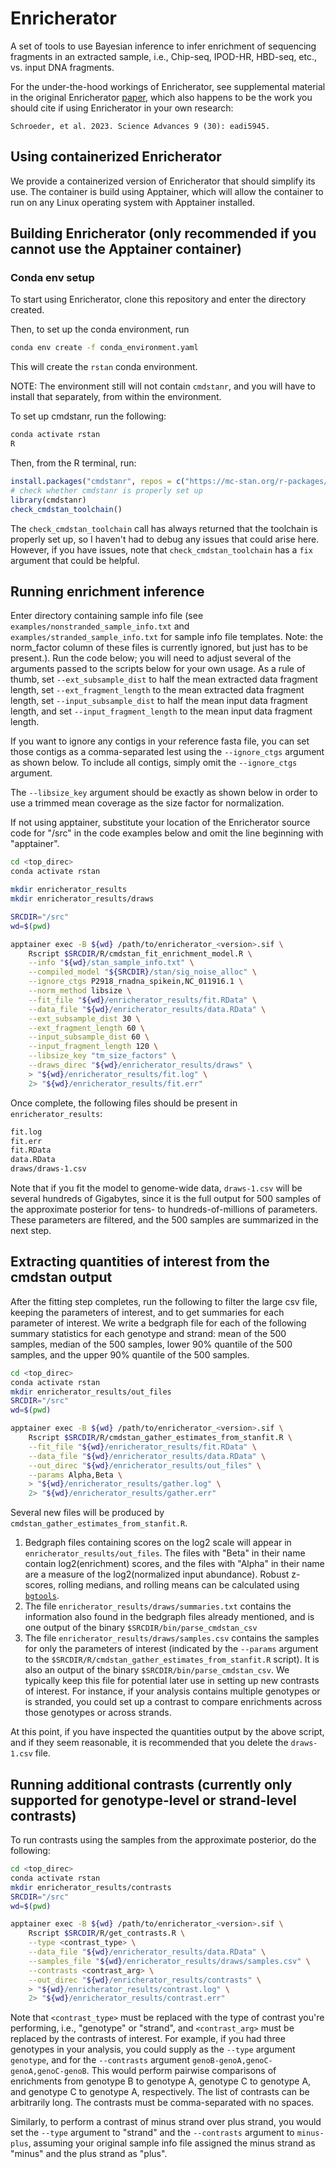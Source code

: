 # Enricherator

A set of tools to use Bayesian inference to infer enrichment
of sequencing fragments in an extracted sample, i.e.,
Chip-seq, IPOD-HR, HBD-seq, etc., vs. input DNA fragments.

For the under-the-hood workings of Enricherator,
see supplemental material in the original Enricherator [paper](https://www.science.org/doi/10.1126/sciadv.adi5945),
which also happens to be the work you should cite if using Enricherator in your own research:

    Schroeder, et al. 2023. Science Advances 9 (30): eadi5945. 

## Using containerized Enricherator

We provide a containerized version of Enricherator that should simplify its use. The container
is build using Apptainer, which will allow the container to run on any Linux operating system
with Apptainer installed. 

## Building Enricherator (only recommended if you cannot use the Apptainer container)

### Conda env setup

To start using Enricherator, clone this repository and enter
the directory created.

Then, to set up the conda environment, run

```bash
conda env create -f conda_environment.yaml
```

This will create the `rstan` conda environment.

NOTE: The environment still will not contain `cmdstanr`,
and you will have to install that separately, from
within the environment.

To set up cmdstanr, run the following:

```bash
conda activate rstan
R
```

Then, from the R terminal, run:

```R
install.packages("cmdstanr", repos = c("https://mc-stan.org/r-packages/", getOption("repos")))
# check whether cmdstanr is properly set up
library(cmdstanr)
check_cmdstan_toolchain()
```

The `check_cmdstan_toolchain` call has always returned that
the toolchain is properly set up, so I haven't had to
debug any issues that could arise here. However, if you
have issues, note that `check_cmdstan_toolchain` has
a `fix` argument that could be helpful.

## Running enrichment inference

Enter directory containing sample info file
(see `examples/nonstranded_sample_info.txt` and
`examples/stranded_sample_info.txt` for sample info file templates.
Note: the norm\_factor column of these files is currently ignored, but
just has to be present.).
Run the code below; you will need to adjust several of the arguments
passed to the scripts below for your own usage. As a rule of thumb,
set `--ext_subsample_dist` to half the mean extracted data fragment length,
set `--ext_fragment_length` to the mean extracted data fragment length,
set `--input_subsample_dist` to half the mean input data fragment length,
and set `--input_fragment_length` to the mean input data fragment length.

If you want to ignore any contigs in your reference fasta file, you
can set those contigs as a comma-separated lest using the `--ignore_ctgs`
argument as shown below. To include all contigs, simply omit the
`--ignore_ctgs` argument.

The `--libsize_key` argument should be exactly as shown below in order
to use a trimmed mean coverage as the size factor for normalization.

If not using apptainer, substitute your location of the Enricherator
source code for "/src" in the code examples below and omit the
line beginning with "apptainer".

```bash
cd <top_direc>
conda activate rstan

mkdir enricherator_results
mkdir enricherator_results/draws

SRCDIR="/src"
wd=$(pwd)

apptainer exec -B ${wd} /path/to/enricherator_<version>.sif \
    Rscript $SRCDIR/R/cmdstan_fit_enrichment_model.R \
    --info "${wd}/stan_sample_info.txt" \
    --compiled_model "${SRCDIR}/stan/sig_noise_alloc" \
    --ignore_ctgs P2918_rnadna_spikein,NC_011916.1 \
    --norm_method libsize \
    --fit_file "${wd}/enricherator_results/fit.RData" \
    --data_file "${wd}/enricherator_results/data.RData" \
    --ext_subsample_dist 30 \
    --ext_fragment_length 60 \
    --input_subsample_dist 60 \
    --input_fragment_length 120 \
    --libsize_key "tm_size_factors" \
    --draws_direc "${wd}/enricherator_results/draws" \
    > "${wd}/enricherator_results/fit.log" \
    2> "${wd}/enricherator_results/fit.err"
```

Once complete, the following files should be present in `enricherator_results`:

```bash
fit.log
fit.err
fit.RData
data.RData
draws/draws-1.csv
```

Note that if you fit the model to genome-wide data,
`draws-1.csv` will be several hundreds of Gigabytes,
since it is the full output for 500 samples of the
approximate posterior for tens- to hundreds-of-millions of
parameters. These parameters are filtered, and the 500 samples
are summarized in the next step.

## Extracting quantities of interest from the cmdstan output

After the fitting step completes, run the following
to filter the large csv file, keeping the parameters of interest, and to
get summaries for each parameter of interest.
We write a bedgraph file for each of the following summary statistics for each
genotype and strand:
mean of the 500 samples, median of the 500 samples, lower 90% quantile of the 
500 samples, and the upper 90% quantile of the 500 samples.

```bash
cd <top_direc>
conda activate rstan
mkdir enricherator_results/out_files
SRCDIR="/src"
wd=$(pwd)

apptainer exec -B ${wd} /path/to/enricherator_<version>.sif \
    Rscript $SRCDIR/R/cmdstan_gather_estimates_from_stanfit.R \
    --fit_file "${wd}/enricherator_results/fit.RData" \
    --data_file "${wd}/enricherator_results/data.RData" \
    --out_direc "${wd}/enricherator_results/out_files" \
    --params Alpha,Beta \
    > "${wd}/enricherator_results/gather.log" \
    2> "${wd}/enricherator_results/gather.err"
```

Several new files will be produced by `cmdstan_gather_estimates_from_stanfit.R`.

1. Bedgraph files containing scores on the log2 scale will appear in `enricherator_results/out_files`. The files with "Beta" in their name contain log2(enrichment) scores, and the files with "Alpha" in their name are a measure of the log2(normalized input abundance). Robust z-scores, rolling medians, and rolling means can be calculated using [`bgtools`](https://github.com/jwschroeder3/bgtools).
2. The file `enricherator_results/draws/summaries.txt` contains the information also found in the bedgraph files already mentioned, and is one output of the binary `$SRCDIR/bin/parse_cmdstan_csv`
3. The file `enricherator_results/draws/samples.csv` contains the samples for only the parameters of interest (indicated by the `--params` argument to the `$SRCDIR/R/cmdstan_gather_estimates_from_stanfit.R` script). It is also an output of the binary `$SRCDIR/bin/parse_cmdstan_csv`. We typically keep this file for potential later use in setting up new contrasts of interest. For instance, if your analysis contains multiple genotypes or is stranded, you could set up a contrast to compare enrichments across those genotypes or across strands.

At this point, if you have inspected the quantities output by the
above script, and if they seem reasonable, it is recommended that you
delete the `draws-1.csv` file.

## Running additional contrasts (currently only supported for genotype-level or strand-level contrasts)

To run contrasts using the samples from the approximate posterior, do the following:

```bash
cd <top_direc>
conda activate rstan
mkdir enricherator_results/contrasts
SRCDIR="/src"
wd=$(pwd)

apptainer exec -B ${wd} /path/to/enricherator_<version>.sif \
    Rscript $SRCDIR/R/get_contrasts.R \
    --type <contrast_type> \
    --data_file "${wd}/enricherator_results/data.RData" \
    --samples_file "${wd}/enricherator_results/draws/samples.csv" \
    --contrasts <contrast_arg> \
    --out_direc "${wd}/enricherator_results/contrasts" \
    > "${wd}/enricherator_results/contrast.log" \
    2> "${wd}/enricherator_results/contrast.err"
```

Note that `<contrast_type>` must be replaced with the type of
contrast you're performing, i.e., "genotype" or "strand", and
`<contrast_arg>` must be replaced by the contrasts of interest.
For example, if you had three genotypes in your analysis,
you could supply as the `--type` argument `genotype`, and for the
`--contrasts` argument `genoB-genoA,genoC-genoA,genoC-genoB`.
This would perform pairwise comparisons of enrichments from genotype B
to genotype A, genotype C to genotype A, and genotype C to genotype A,
respectively. The list of contrasts can be arbitrarily long.
The contrasts must be comma-separated with no spaces.

Similarly, to perform a contrast of minus strand over plus strand,
you would set the `--type` argument to "strand" and the `--contrasts`
argument to `minus-plus`, assuming your original sample info file
assigned the minus strand as "minus" and the plus strand as "plus".
